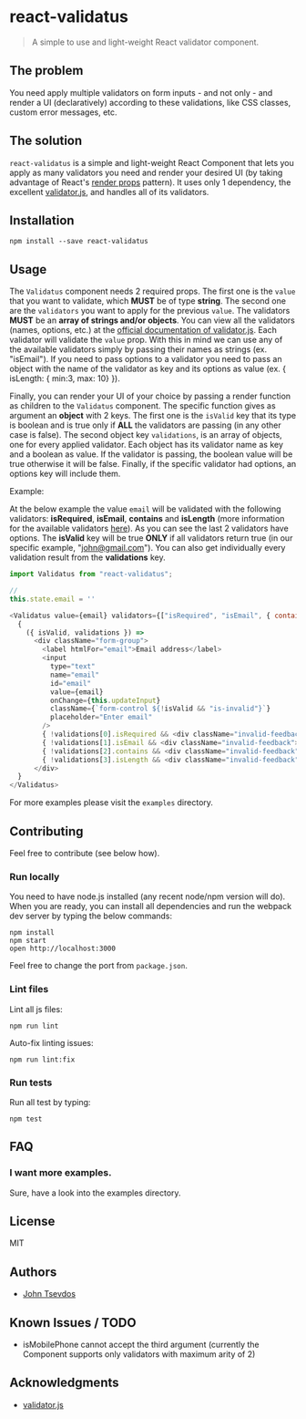# react-validatus
> A simple to use and light-weight React validator component.

## The problem
You need apply multiple validators on form inputs - and not only - and render a UI
(declaratively) according to these validations, like CSS classes, custom error messages, etc.

## The solution
`react-validatus` is a simple and light-weight React Component that lets you apply as
many validators you need and render your desired UI (by taking advantage of React's
[render props](https://reactjs.org/docs/render-props.html) pattern). It uses only
1 dependency, the excellent [validator.js](https://www.npmjs.com/package/validator),
and handles all of its validators.


## Installation
```
npm install --save react-validatus
```

## Usage
The `Validatus` component needs 2 required props. The first one is the `value` that you want
to validate, which **MUST** be of type **string**. The second one are the `validators` you
want to apply for the previous `value`. The validators **MUST** be an **array of strings and/or objects**.
You can view all the validators (names, options,
etc.) at the [official documentation of validator.js](https://www.npmjs.com/package/validator#validators).
Each validator will validate the `value` prop. With this in mind we
can use any of the available validators simply by passing their names as strings (ex. "isEmail").
If you need to pass options to a validator you need to pass an object with the name of the
validator as key and its options as value (ex. { isLength: { min:3, max: 10} }).

Finally, you can render your UI of your choice by passing a render function as children to the
`Validatus` component. The
specific function gives as argument an **object** with 2 keys. The first one is the `isValid` key that
its type is boolean and is true only if **ALL** the validators are passing (in any other case
is false). The second object key `validations`, is an array of objects, one for every applied validator.
Each object has its validator name as key and a boolean as value. If the validator is passing,
the boolean value will be true otherwise it will be false. Finally, if the specific validator
had options, an options key will include them.

Example:

At the below example the value `email` will be validated with the following validators: **isRequired**,
**isEmail**, **contains** and **isLength** (more information for the available validators [here](https://www.npmjs.com/package/validator#validators)). As you can see the last 2 validators have
options. The **isValid** key will be true **ONLY** if all validators return true (in our specific example,
"john@gmail.com"). You can also get individually every validation result from the **validations** key.


```js
import Validatus from "react-validatus";

//
this.state.email = ''

<Validatus value={email} validators={["isRequired", "isEmail", { contains: "@gmail.com" }, { isLength: { min:3, max: 15} }]}>
  {
    ({ isValid, validations }) =>
      <div className="form-group">
        <label htmlFor="email">Email address</label>
        <input
          type="text"
          name="email"
          id="email"
          value={email}
          onChange={this.updateInput}
          className={`form-control ${!isValid && "is-invalid"}`}
          placeholder="Enter email"
        />
        { !validations[0].isRequired && <div className="invalid-feedback">Field is required</div> }
        { !validations[1].isEmail && <div className="invalid-feedback">Field must be an valid email</div> }
        { !validations[2].contains && <div className="invalid-feedback">Field must contain {validations[2].options}</div> }
        { !validations[3].isLength && <div className="invalid-feedback">Length must be between {validations[3].options.min} and {validations[3].options.max}</div> }
      </div>
  }
</Validatus>
```

For more examples please visit the `examples` directory.

## Contributing
Feel free to contribute (see below how).

### Run locally
You need to have node.js installed (any recent node/npm version will do). When you are ready, you can install all dependencies and run the webpack dev server by typing the below commands:

```
npm install
npm start
open http://localhost:3000
```

Feel free to change the port from `package.json`.

### Lint files
Lint all js files:

```
npm run lint
```

Auto-fix linting issues:
```
npm run lint:fix
```

### Run tests
Run all test by typing:
```
npm test
```




## FAQ
### I want more examples.
Sure, have a look into the examples directory.

## License
MIT


## Authors
* [John Tsevdos](http://tsevdos.me)


## Known Issues / TODO
* isMobilePhone cannot accept the third argument (currently the Component supports only validators with maximum arity of 2)


## Acknowledgments
* [validator.js](https://www.npmjs.com/package/validator)
